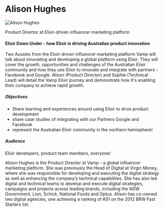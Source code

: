 # Alison Hughes

![Alison Hughes](http://s3.amazonaws.com/esl-conf-stg/media/files/000/000/910/thumbnail/alison-elixirconf1.jpg?1546858399)

Product Director at Elixir-driven influencer marketing platform

#### Elixir Down Under - how Elixir is driving Australian product innovation

Two Aussies from the Elixir-driven influencer marketing platform Vamp will talk about innovating and developing a global platform using Elixir. They will cover the growth, opportunities and challenges of the Australian Elixir community and how they use Elixir to innovate and integrate with partners - Facebook and Google. Alison (Product Director) and Sophie (Technical Lead) will detail the Vamp Elixir journey and demonstrate how it's enabling their company to achieve rapid growth.

##### Objectives

*   Share learning and experiences around using Elixir to drive product development
*   share case studies of integrating with our Partners Google and Facebook
*   represent the Australian Elixir community in the northern hemisphere!

##### Audience

Elixir developers, product team members, everyone!

Alison Hughes is the Product Director at Vamp - a global influencer marketing platform. She was previously the Head of Digital at Virgin Money, where she was responsible for developing and executing the digital strategy as well as enhancing the company’s technical capabilities. She has also led digital and technical teams to develop and execute digital strategies, campaigns and projects across leading brands, including the NSW Government, Lion, Schick, National Foods and Optus. Alison has co-owned two digital agencies, one achieving a ranking of #31 on the 2012 BRW Fast Starters list.

